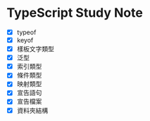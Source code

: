 # TypeScript Study Note

- [x] typeof
- [x] keyof
- [x] 樣板文字類型
- [x] 泛型
- [x] 索引類型
- [x] 條件類型
- [x] 映射類型
- [x] 宣告語句
- [x] 宣告檔案
- [x] 資料夾結構
